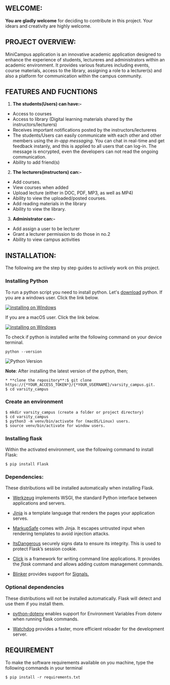 ## WELCOME:
**You are gladly welcome** for deciding to contribute in this project. Your idears and creativity are highly welcome.

## PROJECT OVERVIEW:
MiniCampus application is an innovative academic application designed to enhance the experience of students, lectureres and administrators within an academic environment. It provides various features including events, course materials, access to the library, assigning a role to a lecturer(s) and also a platform for communication within the campus community.

## FEATURES AND FUCNTIONS

1. **The students(Users) can have:-**

  * Access to courses
  * Access to library (Digital learning materials shared by the instructors/lecturers)
* Receives important notifications posted by the instructors/lectureres
* The students/Users can easily communicate with each other and other members using the *in-app messaging*. You can chat in real-time and get feedback instanly, and this is applied to all users that can log-in. The message is encrypted, even the developers can not read the ongoing communication.
* Ability to add friend(s)

2. **The lecturers(instructors) can:-**
* Add courses.
* View courses when added
* Upload lecture (either in DOC, PDF, MP3, as well as MP4)
* Ability to view the uploaded/posted courses.
* Add reading materials in the library
* Ability to view the library.

3. **Administrator can:-**

* Add assign a user to be lecturer
* Grant a lecturer permission to do those in no.2
* Ability to view campus activities

## INSTALLATION:

The following are the step by step guides to actiively work on this project.
### Installing Python

To run a python script you need to install python. Let's [download](https://www.python.org/) python.
If you are a windows user. Click the link below.

[![installing on Windows](./images/installing_on_windows.png)](https://www.python.org/)

If you are a macOS user. Click the link below.

[![installing on Windows](./images/installing_on_macOS.png)](https://www.python.org/)

To check if python is installed write the following command on your device terminal.

```shell
python --version
```

![Python Version](./images/python_versio.png)

**Note**: After installing the latest version of the python, then;
```shell
* **clone the repository**:$ git clone https://{*YOUR_ACCESS_TOKEN*}/{*YOUR_USERNAME}/varsity_campus.git.
$ cd varsity_campus
```
### Create an environment
```shell
$ mkdir varsity_campus (create a folder or project directory)
$ cd varsity_campus
$ python3 -m venv/bin/activate for (macOS/Linux) users.
$ source venv/bin/activate for window users.
```

### Installing flask

Within the activated environment, use the following command to install Flask:
```shell
$ pip install Flask
```
### Dependencies:
These distributions will be installed automatically when installing Flask.

* [Werkzeug](https://palletsprojects.com/p/werkzeug/) implements WSGI, the standard Python interface between applications and servers.

* [Jinja](https://palletsprojects.com/p/jinja/) is a template language that renders the pages your application serves.

* [MarkupSafe](https://palletsprojects.com/p/markupsafe/) comes with Jinja. It escapes untrusted input when rendering templates to avoid injection attacks.

* [ItsDangerous](https://palletsprojects.com/p/itsdangerous/) securely signs data to ensure its integrity. This is used to protect Flask’s session cookie.

* [Click](https://palletsprojects.com/p/click/) is a framework for writing command line applications. It provides the *flask* command and allows adding custom management commands.

* [Blinker](https://blinker.readthedocs.io/) provides support for [Signals.](https://flask.palletsprojects.com/en/stable/signals/)

### Optional dependencies
These distributions will not be installed automatically. Flask will detect and use them if you install them.

* [python-dotenv](https://github.com/theskumar/python-dotenv#readme) enables support for Environment Variables From dotenv when running flask commands.

* [Watchdog](https://pythonhosted.org/watchdog/) provides a faster, more efficient reloader for the development server.

## REQUIREMENT
To make the software requirements available on you machine, type the following commands in your terminal
```shell
$ pip install -r requirements.txt
```

